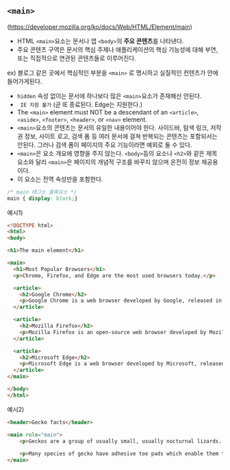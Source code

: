 ## ```<main>```
(https://developer.mozilla.org/ko/docs/Web/HTML/Element/main)

- HTML ```<main>```요소는 문서나 앱 ```<body>```의 **주요 콘텐츠**를 나타낸다.
- 주요 콘텐츠 구역은 문서의 핵심 주제나 애플리케이션의 핵심 기능성에 대해 부연,또는 직접적으로 연관된 콘텐츠들로 이루어진다.

ex) 블로그 같은 곳에서 핵심적인 부분을 ```<main>``` 로 명시하고 실질적인 컨텐츠가 안에 들어가게된다.

- ```hidden``` 속성 없이는 문서에 하나보다 많은 ```<main>```요소가 존재해선 안된다.
- ``` IE 지원 불가```  (곧 IE 종료된다. Edge는 지원한다.)
- The ```<main>``` element must NOT be a descendant of an ```<article>```, ```<aside>```, ```<footer>```, ```<header>```, or ```<nav>``` element.
- ```<main>```요소의 콘텐츠는 문서의 유일한 내용이어야 한다. 사이드바, 탐색 링크, 저작권 정보, 사이트 로고, 검색 폼 등 여러 문서에 걸쳐 반복되는 콘텐츠는 포함되서는 안된다. 그러나 검색 폼이 페이지의 주요 기능이라면 예외로 둘 수 있다.
- ```<main>```은 요소 개요에 영향을 주지 않는다. ```<body>```등의 요소나 ```<h2>```와 같은 제목 요소와 달리 ```<main>```은 페이지의 개념적 구조를 바꾸지 않으며 온전히 정보 제공용이다.
- 이 요소는 전역 속성만을 포함한다.

```css
/* main 태그는 블록요소 */
main { display: block;}
```

예시1)
```html
<!DOCTYPE html>
<html>
<body>

<h1>The main element</h1>

<main>
  <h1>Most Popular Browsers</h1>
  <p>Chrome, Firefox, and Edge are the most used browsers today.</p>

  <article>
    <h2>Google Chrome</h2>
    <p>Google Chrome is a web browser developed by Google, released in 2008. Chrome is the world's most popular web browser today!</p>
  </article>

  <article>
    <h2>Mozilla Firefox</h2>
    <p>Mozilla Firefox is an open-source web browser developed by Mozilla. Firefox has been the second most popular web browser since January, 2018.</p>
  </article>

  <article>
    <h2>Microsoft Edge</h2>
    <p>Microsoft Edge is a web browser developed by Microsoft, released in 2015. Microsoft Edge replaced Internet Explorer.</p>
  </article>
</main>

</body>
</html>
```

예시2)
```html
<header>Gecko facts</header>

<main role="main">
    <p>Geckos are a group of usually small, usually nocturnal lizards. They are found on every continent except Australia.</p>
 
    <p>Many species of gecko have adhesive toe pads which enable them to climb walls and even windows.</p>
</main>
```